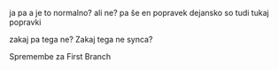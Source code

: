 ja pa
a je to normalno?
ali ne?
pa še en popravek
dejansko so tudi tukaj popravki

zakaj pa tega ne?
Zakaj tega ne synca?

Spremembe za First Branch

